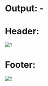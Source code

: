 # Output: -
# Header:
![1](https://github.com/binary-lover/AmazonClone/assets/95335243/32d805c7-2041-48d3-98d9-72110e349804)
# Footer:
![2](https://github.com/binary-lover/AmazonClone/assets/95335243/77dd3986-9f66-4eb9-99c0-6cfe2ccaecbf)


